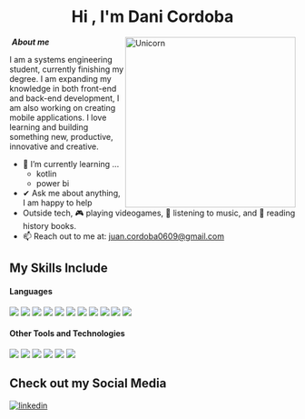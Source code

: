 <h1 align="center"><b>Hi , I'm Dani Cordoba</b></h1>
<!--  -->
<img align="right" width=300px alt="Unicorn" src="https://media3.giphy.com/media/v1.Y2lkPTc5MGI3NjExc3p5MnZ0emhkM3Fma3Y2dmVkMmo1Ymhmazd2MXphdm9oNTNrOWh5dyZlcD12MV9pbnRlcm5hbF9naWZfYnlfaWQmY3Q9cw/mtAU9hD8qdrBC/giphy.gif" />

&nbsp;***About me***

I am a systems engineering student, currently finishing my degree. I am expanding my knowledge in both front-end and back-end development, I am also working on creating mobile applications. I love learning and building something new, productive, innovative and creative.
- 🌱 I’m currently learning ...
  - kotlin
  - power bi
- ✔ Ask me about anything, I am happy to help<br>
- Outside tech, 🎮 playing videogames, 🎵 listening to music, and 📖 reading history books.
- 📫 Reach out to me at: <a href="juan.cordoba0609@gmail.com">juan.cordoba0609@gmail.com</a>

## My Skills Include

<h4> Languages </h4>
<span> 
  <img src="https://img.shields.io/badge/HTML5-E34F26?style=for-the-badge&logo=html5&logoColor=white">
  <img src="https://img.shields.io/badge/CSS3-1572B6?style=for-the-badge&logo=css3&logoColor=white">
  <img src="https://img.shields.io/badge/JavaScript-F7DF1E?style=for-the-badge&logo=javascript&logoColor=black">
  <img src="https://img.shields.io/badge/Java-ED8B00?style=for-the-badge&logo=java&logoColor=white">
  <img src="https://img.shields.io/badge/c++-%2300599C.svg?style=for-the-badge&logo=c%2B%2B&logoColor=white">
  <img src="https://img.shields.io/badge/python-3670A0?style=for-the-badge&logo=python&logoColor=ffdd54">
  <img src= "https://img.shields.io/badge/typescript-%23007ACC.svg?style=for-the-badge&logo=typescript&logoColor=white">
  <img src="https://img.shields.io/badge/java-%23ED8B00.svg?style=for-the-badge&logo=openjdk&logoColor=white">
  <img src="https://img.shields.io/badge/javascript-%23323330.svg?style=for-the-badge&logo=javascript&logoColor=%23F7DF1E">
  <img src="https://img.shields.io/badge/kotlin-%237F52FF.svg?style=for-the-badge&logo=kotlin&logoColor=white">
  <img src="https://img.shields.io/badge/r-%23276DC3.svg?style=for-the-badge&logo=r&logoColor=white">

</span>


<h4> Other Tools and Technologies </h4>
<span>
  <img src="https://img.shields.io/badge/Git-F05032?style=for-the-badge&logo=git&logoColor=white">
  <img src="https://img.shields.io/badge/MongoDB-%234ea94b.svg?style=for-the-badge&logo=mongodb&logoColor=white">
  <img src="https://img.shields.io/badge/spring-%236DB33F.svg?style=for-the-badge&logo=spring&logoColor=white">
  <img src="https://img.shields.io/badge/postgres-%23316192.svg?style=for-the-badge&logo=postgresql&logoColor=white">
  <img src="https://img.shields.io/badge/Thymeleaf-%23005C0F.svg?style=for-the-badge&logo=Thymeleaf&logoColor=white">
  <img src="https://img.shields.io/badge/RStudio-4285F4?style=for-the-badge&logo=rstudio&logoColor=white">

</span>

## Check out my Social Media


</a>
<a href="https://www.linkedin.com/in/juan-cordoba-cardozo-a5188a312/">
  <img src="https://img.shields.io/badge/linkedin-%230077B5.svg?style=for-the-badge&logo=linkedin&logoColor=white" alt="linkedin"> 
  </a>
</a>






